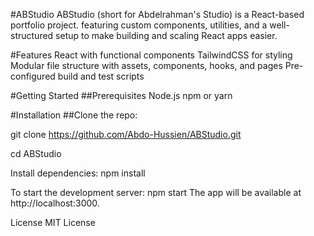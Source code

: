 #ABStudio
ABStudio (short for Abdelrahman's Studio) is a React-based portfolio project. featuring custom components, utilities, and a well-structured setup to make building and scaling React apps easier.

#Features
React with functional components
TailwindCSS for styling
Modular file structure with assets, components, hooks, and pages
Pre-configured build and test scripts

#Getting Started
##Prerequisites
Node.js
npm or yarn

#Installation
##Clone the repo:

git clone https://github.com/Abdo-Hussien/ABStudio.git

cd ABStudio

Install dependencies:
npm install


To start the development server:
npm start
The app will be available at http://localhost:3000.

License
MIT License
